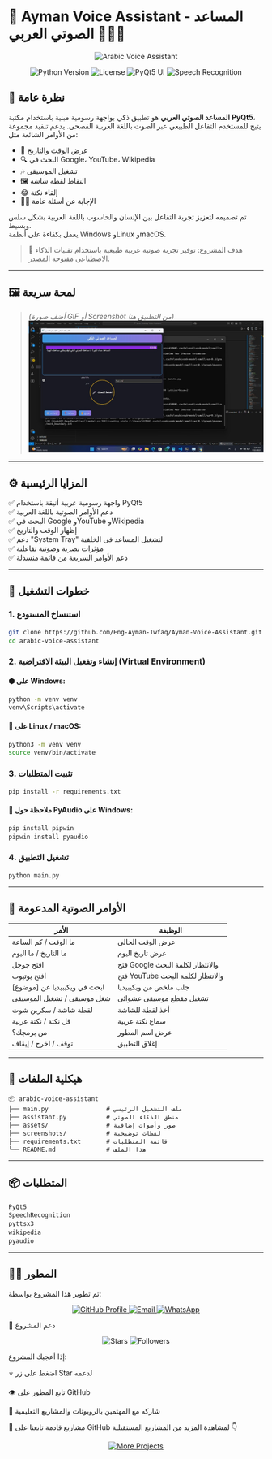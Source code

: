 # 🧠 Ayman Voice Assistant - المساعد الصوتي العربي 🎤🇸🇦

<p align="center">
  <img src="assets/icon.png" width="180" alt="Arabic Voice Assistant"/>
</p>

<p align="center">
  <img src="https://img.shields.io/badge/python-3.7%2B-blue.svg" alt="Python Version">
  <img src="https://img.shields.io/badge/License-MIT-green.svg" alt="License">
  <img src="https://img.shields.io/badge/UI-PyQt5-blueviolet" alt="PyQt5 UI">
  <img src="https://img.shields.io/badge/Speech-Recognition-orange" alt="Speech Recognition">
</p>

## 📝 نظرة عامة

**المساعد الصوتي العربي** هو تطبيق ذكي بواجهة رسومية مبنية باستخدام مكتبة **PyQt5**، يتيح للمستخدم التفاعل الطبيعي عبر الصوت باللغة العربية الفصحى. يدعم تنفيذ مجموعة من الأوامر الشائعة مثل:

- 📅 عرض الوقت والتاريخ  
- 🔍 البحث في Google، YouTube، Wikipedia  
- 🎶 تشغيل الموسيقى  
- 🖼️ التقاط لقطة شاشة  
- 😂 إلقاء نكتة  
- 👨‍💻 الإجابة عن أسئلة عامة  

تم تصميمه لتعزيز تجربة التفاعل بين الإنسان والحاسوب باللغة العربية بشكل سلس وبسيط.  
يعمل بكفاءة على أنظمة Windows وLinux وmacOS.

> 🎯 هدف المشروع: توفير تجربة صوتية عربية طبيعية باستخدام تقنيات الذكاء الاصطناعي مفتوحة المصدر.

---

## 🖼️ لمحة سريعة

> *(أضف صورة GIF أو Screenshot من التطبيق هنا)*  
> ![demo](ayman.jfif)

---

## ⚙️ المزايا الرئيسية

✅ واجهة رسومية عربية أنيقة باستخدام PyQt5  
✅ دعم الأوامر الصوتية باللغة العربية  
✅ البحث في Google وYouTube وWikipedia  
✅ إظهار الوقت والتاريخ  
✅ دعم "System Tray" لتشغيل المساعد في الخلفية  
✅ مؤثرات بصرية وصوتية تفاعلية  
✅ دعم الأوامر السريعة من قائمة منسدلة

---

## 🚀 خطوات التشغيل

### 1. استنساخ المستودع
```bash
git clone https://github.com/Eng-Ayman-Twfaq/Ayman-Voice-Assistant.git
cd arabic-voice-assistant
```

### 2. إنشاء وتفعيل البيئة الافتراضية (Virtual Environment)

#### ⬢ على Windows:
```bash
python -m venv venv
venv\Scripts\activate
```

#### 🐧 على Linux / macOS:
```bash
python3 -m venv venv
source venv/bin/activate
```

### 3. تثبيت المتطلبات
```bash
pip install -r requirements.txt
```

#### 🔧 ملاحظة حول PyAudio على Windows:
```bash
pip install pipwin
pipwin install pyaudio
```

### 4. تشغيل التطبيق
```bash
python main.py
```

---

## 🎤 الأوامر الصوتية المدعومة

| الأمر                          | الوظيفة                                     |
|-------------------------------|----------------------------------------------|
| ما الوقت / كم الساعة           | عرض الوقت الحالي                             |
| ما التاريخ / ما اليوم          | عرض تاريخ اليوم                              |
| افتح جوجل                     | فتح Google والانتظار لكلمة البحث             |
| افتح يوتيوب                   | فتح YouTube والانتظار لكلمة البحث            |
| ابحث في ويكيبيديا عن [موضوع]  | جلب ملخص من ويكيبيديا                        |
| شغل موسيقى / تشغيل الموسيقى  | تشغيل مقطع موسيقي عشوائي                     |
| لقطة شاشة / سكرين شوت        | أخذ لقطة للشاشة                              |
| قل نكتة / نكتة عربية          | سماع نكتة عربية                              |
| من برمجك؟                    | عرض اسم المطور                               |
| توقف / اخرج / إيقاف          | إغلاق التطبيق                                |

---

## 📂 هيكلية الملفات

```
📦 arabic-voice-assistant
├── main.py                # ملف التشغيل الرئيسي
├── assistant.py           # منطق الذكاء الصوتي
├── assets/                # صور وأصوات إضافية
├── screenshots/           # لقطات توضيحية
├── requirements.txt       # قائمة المتطلبات
└── README.md              # هذا الملف
```

---

## 📦 المتطلبات

```bash
PyQt5
SpeechRecognition
pyttsx3
wikipedia
pyaudio
```

---

## 👨‍💻 المطور

تم تطوير هذا المشروع بواسطة:

<p align="center"> <a href="https://github.com/Eng-Ayman-Twfaq"> <img src="https://img.shields.io/badge/GitHub-Eng__Ayman__Twfaq-181717?style=for-the-badge&logo=github" alt="GitHub Profile"/> </a> <a href="mailto:ayman.tawfaq.developers@gmail.com"> <img src="https://img.shields.io/badge/Email-ayman.tawfaq.developers%40gmail.com-D14836?style=for-the-badge&logo=gmail" alt="Email"/> </a> <a href="https://wa.me/967770883615"> <img src="https://img.shields.io/badge/WhatsApp-%2B967770883615-25D366?style=for-the-badge&logo=whatsapp" alt="WhatsApp"/> </a> </p>
🌟 دعم المشروع
<p align="center"> <img src="https://img.shields.io/github/stars/Eng-Ayman-Twfaq/Human-Follower-Robot?style=social" alt="Stars"/> <img src="https://img.shields.io/github/followers/Eng-Ayman-Twfaq?style=social" alt="Followers"/> </p>
إذا أعجبك المشروع:

⭐ اضغط على زر Star لدعمه

👁️ تابع المطور على GitHub

📢 شاركه مع المهتمين بالروبوتات والمشاريع التعليمية

🚀 مشاريع قادمة
تابعنا على GitHub لمشاهدة المزيد من المشاريع المستقبلية 👇

<p align="center"> <a href="https://github.com/Eng-Ayman-Twfaq"> <img src="https://img.shields.io/badge/VIEW_MORE_PROJECTS-181717?style=for-the-badge&logo=github" alt="More Projects"/> </a> </p>